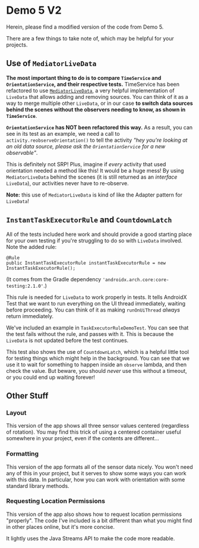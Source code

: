 # Demo 5 V2

Herein, please find a modified version of the code from Demo 5.

There are a few things to take note of, which may be helpful for your projects.

## Use of `MediatorLiveData`

**The most important thing to do is to compare `TimeService` and `OrientationService`, and their
respective tests.** TimeService has been refactored to use 
[`MediatorLiveData`](https://developer.android.com/reference/android/arch/lifecycle/MediatorLiveData),
a very helpful implementation of `LiveData` that allows adding and removing sources. You can think
of it as a way to merge multiple other `LiveData`, or in our case **to switch data sources behind
the scenes without the observers needing to know, as shown in `TimeService`**.

**`OrientationService` has NOT been refactored this way.** As a result, you can see in its test
as an example, we need a call to `activity.reobserveOrientation()` to tell the activity _"hey you're
looking at an old data source, please ask the `OrientationService` for a new observable"_. 

This is definitely not SRP! Plus, imagine if _every_ activity that used orientation needed a method 
like this! It would be a huge mess! By using `MediatorLiveData` behind the scenes (it is still 
returned as an _interface_ `LiveData`), our activities never have to re-observe.

**Note:** this use of `MediatorLiveData` is kind of like the Adapter pattern for `LiveData`!

## `InstantTaskExecutorRule` and `CountdownLatch`

All of the tests included here work and should provide a good starting place for your own testing
if you're struggling to do so with `LiveData` involved. Note the added rule:

```
@Rule
public InstantTaskExecutorRule instantTaskExecutorRule = new InstantTaskExecutorRule();
```

(It comes from the Gradle dependency `'androidx.arch.core:core-testing:2.1.0'`.)

This rule is needed for `LiveData` to work properly in tests. It tells AndroidX Test that we want
to run everything on the UI thread immediately, waiting before proceeding. You can think of it as 
making `runOnUiThread` _always_ return immediately.

We've included an example in `TaskExecutorRuleDemoTest`. You can see that the test fails without
the rule, and passes with it. This is because the `LiveData` is not updated before the test continues.

This test also shows the use of `CountdownLatch`, which is a helpful little tool for testing things
which might help in the background. You can see that we use it to wait for something to happen
inside an `observe` lambda, and then check the value. But beware, you should _never_ use this 
without a timeout, or you could end up waiting forever!

## Other Stuff

### Layout

This version of the app shows all three sensor values centered (regardless of rotation). You may
find this trick of using a centered container useful somewhere in your project, even if the contents
are different...

### Formatting

This version of the app formats all of the sensor data nicely. You won't need any of this in your
project, but it serves to show some ways you can work with this data. In particular, how you can
work with orientation with some standard library methods.

### Requesting Location Permissions

This version of the app also shows how to request location permissions "properly". The code I've
included is a bit different than what you might find in other places online, but it's more concise.

It lightly uses the Java Streams API to make the code more readable. 
